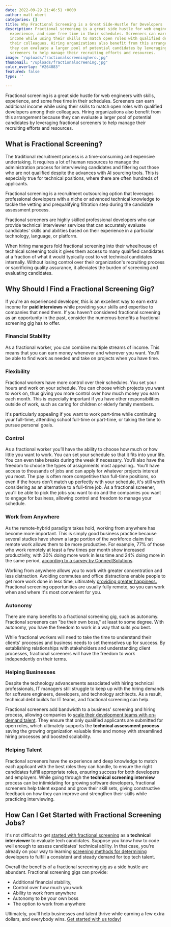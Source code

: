 ```yaml
---
date: 2022-09-29 21:46:51 +0000
author: matt-obert
categories: []
title: Why Fractional Screening is a Great Side-Hustle for Developers
description: Fractional screening is a great side hustle for web engineers with skills,
  experience, and some free time in their schedules. Screeners can earn additional
  income while using their skills to match open roles with qualified developers among
  their colleagues. Hiring organizations also benefit from this arrangement because
  they can evaluate a larger pool of potential candidates by leveraging fractional
  screeners to help manage their recruiting efforts and resources.
image: "/uploads/fractionalscreeninghero.jpg"
thumbnail: "/uploads/fractionalscreening.jpg"
color_overlay: "#264083"
featured: false
type: ''

---
```

Fractional screening is a great side hustle for web engineers with skills, experience, and some free time in their schedules. Screeners can earn additional income while using their skills to match open roles with qualified developers among their colleagues. Hiring organizations also benefit from this arrangement because they can evaluate a larger pool of potential candidates by leveraging fractional screeners to help manage their recruiting efforts and resources.

## **What is Fractional Screening?**

The traditional recruitment process is a time-consuming and expensive undertaking. It requires a lot of human resources to manage the administration process for interviewing candidates and filtering out those who are not qualified despite the advances with AI sourcing tools. This is especially true for technical positions, where there are often hundreds of applicants.

Fractional screening is a recruitment outsourcing option that leverages professional developers with a niche or advanced technical knowledge to tackle the vetting and prequalifying filtration step during the candidate assessment process.

Fractional screeners are highly skilled professional developers who can provide technical interviewer services that can accurately evaluate candidates' skills and abilities based on their experience in a particular technology, language, or platform.

When hiring managers fold fractional screening into their wheelhouse of technical screening tools it gives them access to many qualified candidates at a fraction of what it would typically cost to vet technical candidates internally. Without losing control over their organization's recruiting process or sacrificing quality assurance, it alleviates the burden of screening and evaluating candidates.

## **Why Should I Find a Fractional Screening Gig?**

If you're an experienced developer, this is an excellent way to earn extra income for **paid interviews** while providing your skills and expertise to companies that need them. If you haven't considered fractional screening as an opportunity in the past, consider the numerous benefits a fractional screening gig has to offer.

### **Financial Stability**

As a fractional worker, you can combine multiple streams of income. This means that you can earn money whenever and wherever you want. You'll be able to find work as needed and take on projects when you have time.

### **Flexibility**

Fractional workers have more control over their schedules. You set your hours and work on your schedule. You can choose which projects you want to work on, thus giving you more control over how much money you earn each month. This is especially important if you have other responsibilities outside of work, such as caring for children or elderly family members.

It's particularly appealing if you want to work part-time while continuing your full-time, attending school full-time or part-time, or taking the time to pursue personal goals.

### **Control**

As a fractional worker you’ll have the ability to choose how much or how little you want to work. You can set your schedule so that it fits into your life. You can even take breaks during the week if necessary. You’ll also have the freedom to choose the types of assignments most appealing.. You'll have access to thousands of jobs and can apply for whatever projects interest you most. The pay is often more competitive than full-time positions, so even if the hours don't match up perfectly with your schedule, it's still worth considering as an alternative to a full-time job. As a fractional screener, you'll be able to pick the jobs you want to do and the companies you want to engage for business, allowing control and freedom to manage your schedule.

### **Work from Anywhere**

As the remote-hybrid paradigm takes hold, working from anywhere has become more important. This is simply good business practice because several studies have shown a large portion of the workforce claim that remote work allows them to be more productive. For example, 77% of those who work remotely at least a few times per month show increased productivity, with 30% doing more work in less time and 24% doing more in the same period, [according to a survey by ConnectSolutions](https://www.shrm.org/resourcesandtools/hr-topics/technology/pages/teleworkers-more-productive-even-when-sick.aspx).

Working from anywhere allows you to work with greater concentration and less distraction. Avoiding commutes and office distractions enable people to get more work done in less time, ultimately [providing greater happiness.](https://www.forbes.com/sites/bryanrobinson/2022/05/05/remote-work-increases-employee-happiness-by-20-new-study-finds/?sh=5b3a8c9c3183) Fractional screening opportunities are usually fully remote, so you can work when and where it's most convenient for you.

### **Autonomy**

There are many benefits to a fractional screening gig, such as autonomy. Fractional screeners can "be their own boss," at least to some degree. With autonomy, you have the freedom to work in a way that suits you best.   
  
While fractional workers will need to take the time to understand their clients' processes and business needs to set themselves up for success. By establishing relationships with stakeholders and understanding client processes, fractional screeners will have the freedom to work independently on their terms.

### **Helping Businesses**

Despite the technology advancements associated with hiring technical professionals, IT managers still struggle to keep up with the hiring demands for software engineers, developers, and technology architects. As a result, technical debt builds for IT teams, and fractional screening can help.

Fractional screeners add bandwidth to a business' screening and hiring process, allowing companies to [scale their development teams with on-demand talent](https://esteemed.io/). They ensure that only qualified applicants are submitted for open roles, which ultimately supports the **technical assessment process** saving the growing organization valuable time and money with streamlined hiring processes and boosted scalability.

### **Helping Talent**

Fractional screeners have the experience and deep knowledge to match each applicant with the best roles they can handle, to ensure the right candidates fulfill appropriate roles, ensuring success for both developers and employers. While going through the **technical screening interview** process can be intimidating for growing software developers, fractional screeners help talent expand and grow their skill sets, giving constructive feedback on how they can improve and strengthen their skills while practicing interviewing.

## How Can I Get Started with Fractional Screening Jobs?

It's not difficult to get [started with fractional screening](https://esteemed.io/blog/2021/08/24/the-beginner-s-guide-to-screening-and-evaluating-tech-candidates/) as a **technical interviewer** to evaluate tech candidates. Suppose you know how to code well enough to assess candidates' technical ability. In that case, you're already on your way to learning [screening methods for determining](https://esteemed.io/blog/2022/03/07/technical-screening-in-2022-15-methods-for-assessing-senior-and-junior-developers/) developers to fulfill a consistent and steady demand for top tech talent.

Overall the benefits of a fractional screening gig as a side hustle are abundant. Fractional screening gigs can provide:

* Additional financial stability,
* Control over how much you work
* Ability to work from anywhere
* Autonomy to be your own boss
* The option to work from anywhere

Ultimately, you'll help businesses and talent thrive while earning a few extra dollars, and everybody wins. [Get started with us today!](https://mailchi.mp/aaf01eaf0a4c/esteemed-screening-sign-up-page)